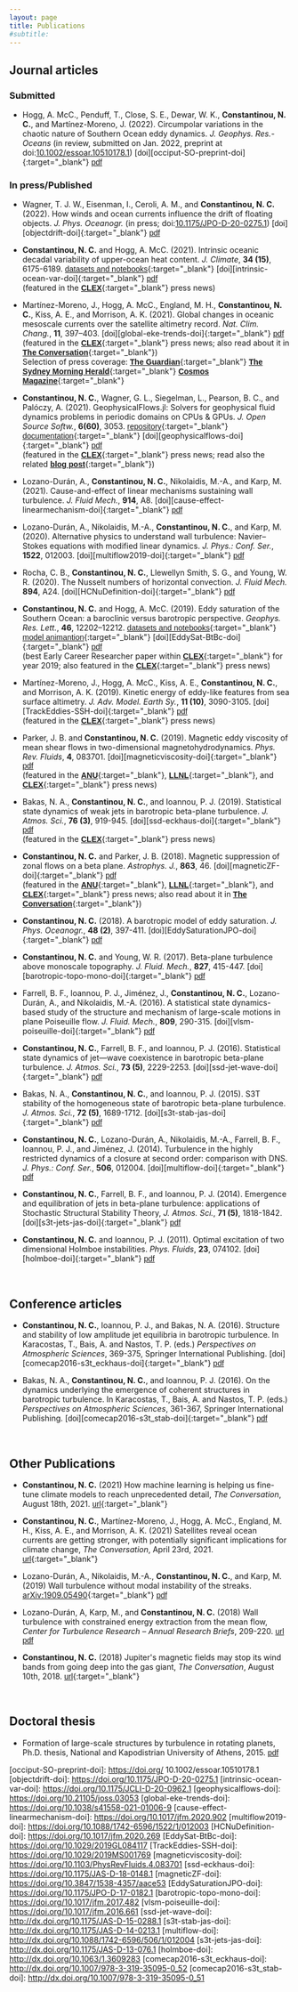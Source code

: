 ```yaml
---
layout: page
title: Publications
#subtitle:
---
```

<script type='text/javascript' src='https://d1bxh8uas1mnw7.cloudfront.net/assets/embed.js'></script>

## Journal articles

<!--

- Rocha, C. B., **Constantinou, N. C.**, Llewellyn Smith, S. G., and Young, W. R. (2022) Nusselt number scaling in horizontal convection. _J. Fluid Mech._ (submitted on ...) [<span class="btn btn-success btn-xs{{end}}" style="font-family:sans-serif;">arXiv</span>][arXiv:1912.05229]{:target="_blank"} [<span class="btn btn-primary btn-xs{{end}}" style="font-family:sans-serif;">pdf</span>][HCNuDefinition] 

 [<span class="btn btn-success btn-xs{{end}}" style="font-family:sans-serif;">arXiv</span>][arXiv:2012.08025]{:target="_blank"}

-->

### Submitted

 - Hogg, A. McC., Penduff, T., Close, S. E., Dewar, W. K., **Constantinou, N. C.**, and Martínez-Moreno, J. (2022). Circumpolar variations in the chaotic nature of Southern Ocean eddy dynamics. _J. Geophys. Res.-Oceans_ (in review, submitted on Jan. 2022, preprint at doi:<a href="https://doi.org/10.1002/essoar.10510178.1">10.1002/essoar.10510178.1</a>) [<span class="btn btn-info btn-xs{{end}}" style="font-family:sans-serif;">doi</span>][occiput-SO-preprint-doi]{:target="_blank"} [<span class="btn btn-primary btn-xs{{end}}" style="font-family:sans-serif;">pdf</span>][occiput-SO] 


### In press/Published

- Wagner, T. J. W., Eisenman, I., Ceroli, A. M., and **Constantinou, N. C.** (2022). How winds and ocean currents influence the drift of floating objects. _J. Phys. Oceanogr._ (in press; doi:<a href="https://doi.org/10.1175/JPO-D-20-0275.1">10.1175/JPO-D-20-0275.1</a>) [<span class="btn btn-info btn-xs{{end}}" style="font-family:sans-serif;">doi</span>][objectdrift-doi]{:target="_blank"} [<span class="btn btn-primary btn-xs{{end}}" style="font-family:sans-serif;">pdf</span>][objectdrift] 


- **Constantinou, N. C.** and Hogg, A. McC. (2021). Intrinsic oceanic decadal variability of upper-ocean heat content. _J. Climate_, **34 (15)**, 6175-6189. [<span class="btn btn-default btn-xs{{end}}" style="font-family:sans-serif;">datasets and notebooks</span>][JClimateUOHC-repo]{:target="_blank"} [<span class="btn btn-info btn-xs{{end}}" style="font-family:sans-serif;">doi</span>][intrinsic-ocean-var-doi]{:target="_blank"} [<span class="btn btn-primary btn-xs{{end}}" style="font-family:sans-serif;">pdf</span>][intrinsic-ocean-var] <span align="right" class='altmetric-embed' data-badge-type="2" data-condensed="true" data-hide-less-than="2" data-doi="10.1175/JCLI-D-20-0962.1"></span> <br/>
(featured in the [<span class="btn btn-default btn-xs{{end}}" style="font-family:sans-serif;"><b>CLEX</b></span>][JClimateUOHC-clexbrief]{:target="_blank"} press news)


- Martínez-Moreno, J., Hogg, A. McC., England, M. H., **Constantinou, N. C.**, Kiss, A. E., and Morrison, A. K. (2021). Global changes in oceanic mesoscale currents over the satellite altimetry record. _Nat. Clim. Chang._, **11**, 397–403. [<span class="btn btn-info btn-xs{{end}}" style="font-family:sans-serif;">doi</span>][global-eke-trends-doi]{:target="_blank"} [<span class="btn btn-primary btn-xs{{end}}" style="font-family:sans-serif;">pdf</span>][global-eke-trends] <span align="right" class='altmetric-embed' data-badge-type="2" data-condensed="true" data-hide-less-than="2" data-doi="10.1038/s41558-021-01006-9"></span> <br/>
(featured in the [<span class="btn btn-default btn-xs{{end}}" style="font-family:sans-serif;"><b>CLEX</b></span>][globaleketrends-clexbrief]{:target="_blank"} press news; also read about it in [<span class="btn btn-default btn-xs{{end}}" style="font-family:sans-serif;"><b>The Conversation</b></span>][theconversation-globaleketrends]{:target="_blank"})<br/>
Selection of press coverage: [<span class="btn btn-default btn-xs{{end}}" style="font-family:sans-serif;"><b>The Guardian</b></span>](https://www.theguardian.com/environment/2021/apr/23/changes-to-giant-ocean-eddies-could-have-devastating-effects-globally){:target="_blank"} [<span class="btn btn-default btn-xs{{end}}" style="font-family:sans-serif;"><b>The Sydney Morning Herald</b></span>](https://www.smh.com.au/environment/climate-change/world-s-oceans-changing-as-currents-show-new-patterns-20210422-p57lcw.html){:target="_blank"} [<span class="btn btn-default btn-xs{{end}}" style="font-family:sans-serif;"><b>Cosmos Magazine</b></span>](https://cosmosmagazine.com/earth/oceans/energetic-ocean-eddies-on-the-rise/){:target="_blank"}


- **Constantinou, N. C.**, Wagner, G. L., Siegelman, L., Pearson, B. C., and Palóczy, A. (2021). GeophysicalFlows.jl: Solvers for geophysical fluid dynamics problems in periodic domains on CPUs & GPUs. _J. Open Source Softw._, **6(60)**, 3053. [<span class="btn btn-default btn-xs{{end}}" style="font-family:sans-serif;">repository</span>][GeophysicalFlows-repo]{:target="_blank"} [<span class="btn btn-default btn-xs{{end}}" style="font-family:sans-serif;">documentation</span>][GeophysicalFlows-docs]{:target="_blank"} [<span class="btn btn-info btn-xs{{end}}" style="font-family:sans-serif;">doi</span>][geophysicalflows-doi]{:target="_blank"} [<span class="btn btn-primary btn-xs{{end}}" style="font-family:sans-serif;">pdf</span>][geophysicalflows] <span align="right" class='altmetric-embed' data-badge-type="2" data-condensed="true" data-hide-less-than="2" data-doi="10.21105/joss.03053"></span><br/>
(featured in the [<span class="btn btn-default btn-xs{{end}}" style="font-family:sans-serif;"><b>CLEX</b></span>][geophysicalflows-clexbrief]{:target="_blank"} press news; read also the related [<span class="btn btn-default btn-xs{{end}}" style="font-family:sans-serif;"><b>blog post</b></span>][geophysicalflows-blog]{:target="_blank"})


- Lozano-Durán, A., **Constantinou, N. C.**, Nikolaidis, M.-A., and Karp, M. (2021). Cause-and-effect of linear mechanisms sustaining wall turbulence. _J. Fluid Mech._, **914**, A8. [<span class="btn btn-info btn-xs{{end}}" style="font-family:sans-serif;">doi</span>][cause-effect-linearmechanism-doi]{:target="_blank"} [<span class="btn btn-primary btn-xs{{end}}" style="font-family:sans-serif;">pdf</span>][cause-effect-linearmechanism] <span align="right" class='altmetric-embed' data-badge-type="2" data-condensed="true" data-hide-less-than="2" data-doi="10.1017/jfm.2020.902"></span> <br/>


- Lozano-Durán, A., Nikolaidis, M.-A., **Constantinou, N. C.**, and Karp, M. (2020). Alternative physics to understand wall turbulence: Navier–Stokes equations with modified linear dynamics. _J. Phys.: Conf. Ser._, **1522**, 012003. [<span class="btn btn-info btn-xs{{end}}" style="font-family:sans-serif;">doi</span>][multiflow2019-doi]{:target="_blank"} [<span class="btn btn-primary btn-xs{{end}}" style="font-family:sans-serif;">pdf</span>][multiflow2019-linearmechanism] <span align="right" class='altmetric-embed' data-badge-type="2" data-condensed="true" data-hide-less-than="2" data-doi="10.1088/1742-6596/1522/1/012003"></span> <br/>


- Rocha, C. B., **Constantinou, N. C.**, Llewellyn Smith, S. G., and Young, W. R. (2020). The Nusselt numbers of horizontal convection. _J. Fluid Mech._ **894**, A24. [<span class="btn btn-info btn-xs{{end}}" style="font-family:sans-serif;">doi</span>][HCNuDefinition-doi]{:target="_blank"} [<span class="btn btn-primary btn-xs{{end}}" style="font-family:sans-serif;">pdf</span>][HCNuDefinition] <span align="right" class='altmetric-embed' data-badge-type="2" data-condensed="true" data-hide-less-than="2" data-doi="10.1017/jfm.2020.269"></span> <br/>


- **Constantinou, N. C.** and Hogg, A. McC. (2019). Eddy saturation of the Southern Ocean: a baroclinic versus barotropic perspective. _Geophys. Res. Lett._, **46**, 12202–12212. [<span class="btn btn-default btn-xs{{end}}" style="font-family:sans-serif;">datasets and notebooks</span>][GRLEddySat-repo]{:target="_blank"} [<span class="btn btn-default btn-xs{{end}}" style="font-family:sans-serif;">model animantion</span>][twolayer-mom6-movie]{:target="_blank"} [<span class="btn btn-info btn-xs{{end}}" style="font-family:sans-serif;">doi</span>][EddySat-BtBc-doi]{:target="_blank"} [<span class="btn btn-primary btn-xs{{end}}" style="font-family:sans-serif;">pdf</span>][eddysaturation-BC-BT] <span align="right" class='altmetric-embed' data-badge-type="2" data-condensed="true" data-hide-less-than="2" data-doi="10.1029/2019GL084117"></span> <br/>
(best Early Career Researcher paper within [<span class="btn btn-default btn-xs{{end}}" style="font-family:sans-serif;"><b>CLEX</b></span>][clex-site]{:target="_blank"} for year 2019; also featured in the [<span class="btn btn-default btn-xs{{end}}" style="font-family:sans-serif;"><b>CLEX</b></span>][EddySat-BtBc-clexbrief]{:target="_blank"} press news)


- Martínez-Moreno, J., Hogg, A. McC., Kiss, A. E., **Constantinou, N. C.**, and Morrison, A. K. (2019). Kinetic energy of eddy-like features from sea surface altimetry. _J. Adv. Model. Earth Sy._, **11 (10)**, 3090-3105. [<span class="btn btn-info btn-xs{{end}}" style="font-family:sans-serif;">doi</span>][TrackEddies-SSH-doi]{:target="_blank"} [<span class="btn btn-primary btn-xs{{end}}" style="font-family:sans-serif;">pdf</span>][TrackEddies-SSH] <span align="right" class='altmetric-embed' data-badge-type="2" data-condensed="true" data-hide-less-than="2" data-doi="10.1029/2019MS001769"></span> <br/>
(featured in the [<span class="btn btn-default btn-xs{{end}}" style="font-family:sans-serif;"><b>CLEX</b></span>][trackeddies-clexbrief]{:target="_blank"} press news)


- Parker, J. B. and **Constantinou, N. C.** (2019). Magnetic eddy viscosity of mean shear flows in two-dimensional magnetohydrodynamics. _Phys. Rev. Fluids_, **4**, 083701. [<span class="btn btn-info btn-xs{{end}}" style="font-family:sans-serif;">doi</span>][magneticviscosity-doi]{:target="_blank"} [<span class="btn btn-primary btn-xs{{end}}" style="font-family:sans-serif;">pdf</span>][magneticviscosity] <span align="right" class='altmetric-embed' data-badge-type="2" data-condensed="true" data-doi="10.1103/PhysRevFluids.4.083701"></span> <br/>
(featured in the [<span class="btn btn-default btn-xs{{end}}" style="font-family:sans-serif;"><b>ANU</b></span>][anu-press-magneticviscosity]{:target="_blank"}, [<span class="btn btn-default btn-xs{{end}}" style="font-family:sans-serif;"><b>LLNL</b></span>][llnl-press-magneticviscosity]{:target="_blank"}, and [<span class="btn btn-default btn-xs{{end}}" style="font-family:sans-serif;"><b>CLEX</b></span>][magneticviscosity-clexbrief]{:target="_blank"} press news) 


- Bakas, N. A., **Constantinou, N. C.**, and Ioannou, P. J. (2019). Statistical state dynamics of weak jets in barotropic beta-plane turbulence. _J. Atmos. Sci._, **76 (3)**, 919-945. [<span class="btn btn-info btn-xs{{end}}" style="font-family:sans-serif;">doi</span>][ssd-eckhaus-doi]{:target="_blank"} [<span class="btn btn-primary btn-xs{{end}}" style="font-family:sans-serif;">pdf</span>][ssd-eckaus] <span align="right" class='altmetric-embed' data-badge-type="2" data-condensed="true" data-hide-less-than="2" data-doi="10.1175/JAS-D-18-0148.1"></span> <br/>
(featured in the [<span class="btn btn-default btn-xs{{end}}" style="font-family:sans-serif;"><b>CLEX</b></span>][SSDEckhaus-clexbrief]{:target="_blank"} press news)


- **Constantinou, N. C.** and Parker, J. B. (2018). Magnetic suppression of zonal flows on a beta plane. _Astrophys. J._, **863**, 46. [<span class="btn btn-info btn-xs{{end}}" style="font-family:sans-serif;">doi</span>][magneticZF-doi]{:target="_blank"} [<span class="btn btn-primary btn-xs{{end}}" style="font-family:sans-serif;">pdf</span>][magneticZF] <span align="right" class='altmetric-embed' data-badge-type="2" data-condensed="true" data-doi="10.3847/1538-4357/aace53"></span> <br/>
(featured in the [<span class="btn btn-default btn-xs{{end}}" style="font-family:sans-serif;"><b>ANU</b></span>][anu-press-magnetic]{:target="_blank"}, [<span class="btn btn-default btn-xs{{end}}" style="font-family:sans-serif;"><b>LLNL</b></span>][llnl-press-magnetic]{:target="_blank"}, and [<span class="btn btn-default btn-xs{{end}}" style="font-family:sans-serif;"><b>CLEX</b></span>][magneticZI-clexbrief]{:target="_blank"} press news; also read about it in [<span class="btn btn-default btn-xs{{end}}" style="font-family:sans-serif;"><b>The Conversation</b></span>][theconversation]{:target="_blank"})


- **Constantinou, N. C.** (2018). A barotropic model of eddy saturation. _J. Phys. Oceanogr._, **48 (2)**, 397-411. [<span class="btn btn-info btn-xs{{end}}" style="font-family:sans-serif;">doi</span>][EddySaturationJPO-doi]{:target="_blank"} [<span class="btn btn-primary btn-xs{{end}}" style="font-family:sans-serif;">pdf</span>][eddysaturation] <span align="right" class='altmetric-embed' data-condensed="true" data-hide-less-than="2" data-doi="10.1175/JPO-D-17-0182.1"></span>


- **Constantinou, N. C.** and Young, W. R. (2017). Beta-plane turbulence above monoscale topography. _J. Fluid. Mech._, **827**, 415-447. [<span class="btn btn-info btn-xs{{end}}" style="font-family:sans-serif;">doi</span>][barotropic-topo-mono-doi]{:target="_blank"} [<span class="btn btn-primary btn-xs{{end}}" style="font-family:sans-serif;">pdf</span>][topo-1layer] <span align="right" data-hide-less-than="2" class='altmetric-embed' data-condensed="true" data-hide-less-than="2" data-doi="10.1017/jfm.2017.482"></span>


- Farrell, B. F., Ioannou, P. J., Jiménez, J., **Constantinou, N. C.**, Lozano-Durán, A., and Nikolaidis, M.-A. (2016). A statistical state dynamics-based study of the structure and mechanism of large-scale motions in plane Poiseuille flow. _J. Fluid. Mech._, **809**, 290-315. [<span class="btn btn-info btn-xs{{end}}" style="font-family:sans-serif;">doi</span>][vlsm-poiseuille-doi]{:target="_blank"} [<span class="btn btn-primary btn-xs{{end}}" style="font-family:sans-serif;">pdf</span>][vlsm-poiseuille] <span align="right" class='altmetric-embed' data-condensed="true" data-hide-less-than="2" data-doi="10.1017/jfm.2016.661"></span>


- **Constantinou, N. C.**, Farrell, B. F., and Ioannou, P. J. (2016). Statistical state dynamics of jet—wave coexistence in barotropic beta-plane turbulence. _J. Atmos. Sci._, **73 (5)**, 2229-2253. [<span class="btn btn-info btn-xs{{end}}" style="font-family:sans-serif;">doi</span>][ssd-jet-wave-doi]{:target="_blank"} [<span class="btn btn-primary btn-xs{{end}}" style="font-family:sans-serif;">pdf</span>][ssd-jet-wave] <span align="right" class='altmetric-embed' data-condensed="true" data-hide-less-than="2" data-doi="10.1175/JAS-D-15-0288.1"></span>


- Bakas, N. A., **Constantinou, N. C.**, and Ioannou, P. J. (2015). S3T stability of the homogeneous state of barotropic beta-plane turbulence. _J. Atmos. Sci._, **72 (5)**, 1689-1712. [<span class="btn btn-info btn-xs{{end}}" style="font-family:sans-serif;">doi</span>][s3t-stab-jas-doi]{:target="_blank"} [<span class="btn btn-primary btn-xs{{end}}" style="font-family:sans-serif;">pdf</span>][s3t-stab-jas] <span align="right" class='altmetric-embed' data-condensed="true" data-hide-less-than="2" data-doi="10.1175/JAS-D-14-0213.1"></span>


- **Constantinou, N. C.**, Lozano-Durán, A., Nikolaidis, M.-A., Farrell, B. F., Ioannou, P. J., and Jiménez, J. (2014). Turbulence in the highly restricted dynamics of a closure at second order: comparison with DNS. _J. Phys.: Conf. Ser._, **506**, 012004. [<span class="btn btn-info btn-xs{{end}}" style="font-family:sans-serif;">doi</span>][multiflow-doi]{:target="_blank"} [<span class="btn btn-primary btn-xs{{end}}" style="font-family:sans-serif;">pdf</span>][multiflow] <span align="right" class='altmetric-embed' data-condensed="true" data-hide-less-than="2" data-doi="10.1088/1742-6596/506/1/012004"></span>


- **Constantinou, N. C.**, Farrell, B. F., and Ioannou, P. J. (2014). Emergence and equilibration of jets in beta-plane turbulence: applications of Stochastic Structural Stability Theory, _J. Atmos. Sci._, **71 (5)**, 1818-1842. [<span class="btn btn-info btn-xs{{end}}" style="font-family:sans-serif;">doi</span>][s3t-jets-jas-doi]{:target="_blank"} [<span class="btn btn-primary btn-xs{{end}}" style="font-family:sans-serif;">pdf</span>][s3t-jets-jas] <span align="right" class='altmetric-embed' data-condensed="true" data-hide-less-than="2" data-doi="10.1175/JAS-D-13-076.1"></span>


- **Constantinou, N. C.** and Ioannou, P. J. (2011). Optimal excitation of two dimensional Holmboe instabilities. _Phys. Fluids_, **23**, 074102. [<span class="btn btn-info btn-xs{{end}}" style="font-family:sans-serif;">doi</span>][holmboe-doi]{:target="_blank"} [<span class="btn btn-primary btn-xs{{end}}" style="font-family:sans-serif;">pdf</span>][holmboe] <span align="right" class='altmetric-embed' data-condensed="true" data-hide-less-than="2" data-doi="10.1063/1.3609283"></span>


<br>

## Conference articles

- **Constantinou, N. C.**, Ioannou, P. J., and Bakas, N. A. (2016). Structure and stability of low amplitude jet equilibria in barotropic turbulence. In Karacostas, T., Bais, A. and Nastos, T. P. (eds.) _Perspectives on Atmospheric Sciences_, 369-375, Springer International Publishing. [<span class="btn btn-info btn-xs{{end}}" style="font-family:sans-serif;">doi</span>][comecap2016-s3t_eckhaus-doi]{:target="_blank"} [<span class="btn btn-primary btn-xs{{end}}" style="font-family:sans-serif;">pdf</span>][comecap2016-s3t_eckhaus]

- Bakas, N. A., **Constantinou, N. C.**, and Ioannou, P. J. (2016). On the dynamics underlying the emergence of coherent structures in barotropic turbulence. In Karacostas, T., Bais, A. and Nastos, T. P. (eds.) _Perspectives on Atmospheric Sciences_, 361-367, Springer International Publishing. [<span class="btn btn-info btn-xs{{end}}" style="font-family:sans-serif;">doi</span>][comecap2016-s3t_stab-doi]{:target="_blank"}
 [<span class="btn btn-primary btn-xs{{end}}" style="font-family:sans-serif;">pdf</span>][comecap2016-s3t_stab]


<!--

- Ioannou, P. J., M.-A. Nikolaidis, and **N. C. Constantinou** (2014). Simplified turbulence in wall-bounded flows. 9th Panhellenic Meeting ''Fluid Flow Phenomena'' (ROI 2014), Athens, 12-13 Dec. (in greek) [<span class="btn btn-primary btn-xs{{end}}" style="font-family:sans-serif;">pdf</span>][roi2014-rnl]

- Bakas, N. A., P. J. Ioannou, and **N. C. Constantinou** (2014). Emergence of non-zonal coherent structures in barotropic turbulence. Proceedings of the 12th International Conference on Meteorology, Climatology & Atmospheric Physics (COMECAP), Heraklion, Crete, 28-31 May, Vol. 1, 107-111, ISBN: 978-960-524-430-9. [<span class="btn btn-primary btn-xs{{end}}" style="font-family:sans-serif;">pdf</span>][comecap2014-nonzonal]

- **Constantinou, N. C.** and Ioannou, P. J. (2014). Emergence and equilibration of zonal winds in turbulent planetary atmospheres. Proceedings of the 12th International Conference on Meteorology, Climatology & Atmospheric Physics (COMECAP), Heraklion, Crete, 28-31 May, Vol. 1, 210-214, ISBN: 978-960-524-430-9. [<span class="btn btn-primary btn-xs{{end}}" style="font-family:sans-serif;">pdf</span>][comecap2014-zonal]

-->
<br>

## Other Publications

- **Constantinou, N. C.** (2021) How machine learning is helping us fine-tune climate models to reach unprecedented detail, _The Conversation_, August 18th, 2021. [<span class="btn btn-info btn-xs{{end}}" style="font-family:sans-serif;">url</span>][theconversation-mlclimate]{:target="_blank"}


- **Constantinou, N. C.**, Martínez-Moreno, J., Hogg, A. McC., England, M. H., Kiss, A. E., and Morrison, A. K. (2021) Satellites reveal ocean currents are getting stronger, with potentially significant implications for climate change, _The Conversation_, April 23rd, 2021. [<span class="btn btn-info btn-xs{{end}}" style="font-family:sans-serif;">url</span>][theconversation-globaleketrends]{:target="_blank"}


- Lozano-Durán, A., Nikolaidis, M.-A., **Constantinou, N. C.**, and Karp, M. (2019) Wall turbulence without modal instability of the streaks. [arXiv:1909.05490][]{:target="_blank"} [<span class="btn btn-primary btn-xs{{end}}" style="font-family:sans-serif;">pdf</span>][modallystableturbulence] 


- Lozano-Durán, A, Karp, M., and **Constantinou, N. C.** (2018) Wall turbulence with constrained energy extraction from the mean flow, _Center for Turbulence Research &ndash; Annual Research Briefs_, 209-220. [<span class="btn btn-info btn-xs{{end}}" style="font-family:sans-serif;">url</span>][wallturbulencebrief-url] [<span class="btn btn-primary btn-xs{{end}}" style="font-family:sans-serif;">pdf</span>][wallturbulencebrief]


- **Constantinou, N. C.** (2018) Jupiter's magnetic fields may stop its wind bands from going deep into the gas giant, _The Conversation_, August 10th, 2018. [<span class="btn btn-info btn-xs{{end}}" style="font-family:sans-serif;">url</span>][theconversation]{:target="_blank"}


<br>

## Doctoral thesis
- Formation of large-scale structures by turbulence in rotating planets, Ph.D. thesis, National and Kapodistrian University of Athens, 2015. [<span class="btn btn-primary btn-xs{{end}}" style="font-family:sans-serif;">pdf</span>][phd_eng]

[GRLEddySat-repo]: https://github.com/navidcy/EddySaturation-BtBc-GRL
[JClimateUOHC-repo]: https://github.com/navidcy/IntrinsicOceanicLFVariabilityUOHC
[GeophysicalFlows-repo]: https://github.com/FourierFlows/GeophysicalFlows.jl
[GeophysicalFlows-docs]: https://fourierflows.github.io/GeophysicalFlowsDocumentation/stable/
[GeophysicalFlows-JOSS-review]: https://joss.theoj.org/papers/a8cdf26beae8bcecc751ab4ded53b308

[occiput-SO]: occiput-SO.pdf
[objectdrift]: objectdrift.pdf
[geophysicalflows]: geophysicalflows.pdf
[intrinsic-ocean-var]: intrinsic-oceanic-decadal-variability.pdf
[global-eke-trends]: global-eke-trends.pdf
[cause-effect-linearmechanism]: cause-effect-linearmechanism.pdf
[multiflow2019-linearmechanism]: multiflow2019-linearmechanism.pdf
[HCNuDefinition]: HCNuDefinition.pdf
[modallystableturbulence]: ModallyStableTurb.pdf
[eddysaturation-BC-BT]: EddySaturation-BC-BT.pdf
[TrackEddies-SSH]: TrackEddies-SSH.pdf
[magneticviscosity]: magneticviscosity-2019.pdf
[magneticZF]: magneticZF-2018.pdf
[eddysaturation]: EddySaturation-JPO-2018.pdf
[topo-1layer]: betaplane-topo-1.pdf
[vlsm-poiseuille]: VLSM-Poiseuille.pdf
[ssd-jet-wave]: SSD_JetWave.pdf
[ssd-eckaus]: SSD_Eckhaus.pdf
[s3t-stab-jas]: S3T_barotropic_stability.pdf
[multiflow]: multiflow_s3t.pdf
[s3t-jets-jas]: S3T_jas.pdf
[holmboe]: holmboe.pdf

[wallturbulencebrief]: WallTurbulenceEnergyExtraction.pdf
[wallturbulencebrief-url]: https://ctr.stanford.edu/annual-research-briefs-2018

[occiput-SO-preprint-doi]: https://doi.org/ 10.1002/essoar.10510178.1
[objectdrift-doi]: https://doi.org/10.1175/JPO-D-20-0275.1
[intrinsic-ocean-var-doi]: https://doi.org/10.1175/JCLI-D-20-0962.1
[geophysicalflows-doi]: https://doi.org/10.21105/joss.03053
[global-eke-trends-doi]: https://doi.org/10.1038/s41558-021-01006-9
[cause-effect-linearmechanism-doi]: https://doi.org/10.1017/jfm.2020.902
[multiflow2019-doi]: https://doi.org/10.1088/1742-6596/1522/1/012003
[HCNuDefinition-doi]: https://doi.org/10.1017/jfm.2020.269
[EddySat-BtBc-doi]: https://doi.org/10.1029/2019GL084117
[TrackEddies-SSH-doi]: https://doi.org/10.1029/2019MS001769
[magneticviscosity-doi]: https://doi.org/10.1103/PhysRevFluids.4.083701
[ssd-eckhaus-doi]: https://doi.org/10.1175/JAS-D-18-0148.1
[magneticZF-doi]: https://doi.org/10.3847/1538-4357/aace53
[EddySaturationJPO-doi]: https://doi.org/10.1175/JPO-D-17-0182.1
[barotropic-topo-mono-doi]: https://doi.org/10.1017/jfm.2017.482
[vlsm-poiseuille-doi]: https://doi.org/10.1017/jfm.2016.661
[ssd-jet-wave-doi]: http://dx.doi.org/10.1175/JAS-D-15-0288.1
[s3t-stab-jas-doi]: http://dx.doi.org/10.1175/JAS-D-14-0213.1
[multiflow-doi]: http://dx.doi.org/10.1088/1742-6596/506/1/012004
[s3t-jets-jas-doi]: http://dx.doi.org/10.1175/JAS-D-13-076.1
[holmboe-doi]: http://dx.doi.org/10.1063/1.3609283
[comecap2016-s3t_eckhaus-doi]: http://dx.doi.org/10.1007/978-3-319-35095-0_52
[comecap2016-s3t_stab-doi]: http://dx.doi.org/10.1007/978-3-319-35095-0_51

[comecap2016-s3t_eckhaus]: S3T_eckhaus-comecap-2016.pdf
[comecap2016-s3t_stab]: S3T_stab-comecap-2016.pdf
[roi2014-rnl]: simplified_RNL_ROI2014.pdf
[comecap2014-nonzonal]: constantinou-ioannou-comecap-2014.pdf
[comecap2014-zonal]: bakas-etal-comecap-2014.pdf

[phd_eng]: ../theses/PhD_thesis_Navid.pdf

[arXiv:1503.07644]: http://arxiv.org/abs/1503.07644
[arXiv:1512.06018]: http://arxiv.org/abs/1512.06018
[arXiv:1612.03374]: http://arxiv.org/abs/1612.03374
[arXiv:1703.06594]: http://arxiv.org/abs/1703.06594
[arXiv:1708.03031]: http://arxiv.org/abs/1708.03031
[arXiv:1805.09847]: http://arxiv.org/abs/1805.09847
[arXiv:1902.01105]: http://arxiv.org/abs/1902.01105
[arXiv:1906.01929]: http://arxiv.org/abs/1906.01929
[arXiv:1906.08442]: http://arxiv.org/abs/1906.08442
[arXiv:1909.05490]: http://arxiv.org/abs/1909.05490
[arXiv:1912.05229]: http://arxiv.org/abs/1912.05229
[arXiv:1912.07532]: http://arxiv.org/abs/1912.07532
[arXiv:2005.05303]: http://arxiv.org/abs/2005.05303
[arXiv:2012.08025]: http://arxiv.org/abs/2012.08025
[arXiv:2201.12688]: http://arxiv.org/abs/2201.12688

[twolayer-mom6-movie]: https://vimeo.com/342848501

[JClimateUOHC-clexbrief]: https://test2.ntechhosting.com/can-the-oceans-intrinsic-dynamics-feedback-on-the-atmosphere/
[geophysicalflows-clexbrief]: https://test2.ntechhosting.com/research-brief-new-julia-package-solves-geophysical-fluid-dynamics-problems/
[geophysicalflows-blog]: https://test2.ntechhosting.com/developing-and-publishing-open-source-software-and-my-experience-with-an-open-peer-review-process/
[globaleketrends-clexbrief]: https://test2.ntechhosting.com/changing-ocean-eddies-reorganise-ocean-energy/
[anu-press-magneticviscosity]: https://www.anu.edu.au/news/all-news/wind-mystery-inside-gas-giant-saturn-begins-to-unravel
[llnl-press-magneticviscosity]: https://www.llnl.gov/news/jupiter-shows-its-true-stripes
[anu-press-magnetic]: http://www.anu.edu.au/news/all-news/study-helps-solve-mystery-under-jupiter%E2%80%99s-coloured-bands
[llnl-press-magnetic]: https://www.llnl.gov/news/lab-researchers-find-magnetic-fields-impact-atmospheric-circulation-gas-giant-planets
[theconversation-mlclimate]: https://theconversation.com/how-machine-learning-is-helping-us-fine-tune-climate-models-to-reach-unprecedented-detail-165818
[theconversation-globaleketrends]: https://theconversation.com/satellites-reveal-ocean-currents-are-getting-stronger-with-potentially-significant-implications-for-climate-change-159461
[theconversation]: https://theconversation.com/jupiters-magnetic-fields-may-stop-its-wind-bands-from-going-deep-into-the-gas-giant-101324
[magneticZI-clexbrief]: https://test2.ntechhosting.com/research-brief-magnetic-suppression-of-zonal-flows-on-a-beta-plane/
[magneticviscosity-clexbrief]: https://test2.ntechhosting.com/research-brief-how-magnetic-fields-can-make-water-behave-like-honey/
[SSDEckhaus-clexbrief]: https://test2.ntechhosting.com/research-brief-new-understanding-reveals-how-jets-and-cyclones-interact/
[trackeddies-clexbrief]: https://test2.ntechhosting.com/research-brief-southern-ocean-vortices-are-changing/
[EddySat-BtBc-clexbrief]: https://test2.ntechhosting.com/research-brief-features-on-ocean-floor-play-major-role-in-the-strength-of-acc/
[clex-site]: https://test2.ntechhosting.com/
